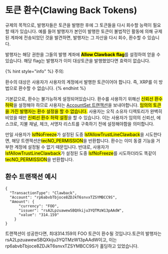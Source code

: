 # 토큰 환수(Clawing Back Tokens)

규제의 목적으로, 발행자들은 토큰을 발행한 후에 그 토큰들을 다시 회수할 능력이 필요할 때가 있습니다. 예를 들어 발행자가 본인이 발행한 토큰이 불법적인 활동에 의해 규제된 계좌에 전송되었던 것을 발견하면, 발행자는 그 자산을 다시 회수, 환수할 수 있습니다.

발행자는 해당 권한을 그들의 발행 계좌에 <mark style="background-color:yellow;">**Allow Clawback flag**</mark>를 설정하여 얻을 수 있습니다. 해당 flag는 발행자가 이미 대상토큰을 발행했었다면 효력이 없습니다.

{% hint style="info" %}
주의:

환수의 대상은 사용자가 사용자의 계정에서 발행한 토큰이어야 합니다. 즉,  XRP를 이 방법으로 환수할 수 없습니다.
{% endhint %}

기본값으로, 환수는 불가능하게 설정되어있습니다. 환수를 사용하기 위해선 <mark style="background-color:yellow;">신뢰선 환수 허락</mark>을 설정해야 하므로 사용자는 [AccountSet 트랜잭션](../../references/xrp-ledger-xrp-ledger-protocol-reference/transaction-reference/transaction-types/accountset.md)을 보내야합니다. <mark style="background-color:yellow;">임의의 토큰을 가진 발행자는 환수 설정을 할 수 없습니다.</mark> 사용자는 오직 소유자 디렉토리가 완벽히 비었을 때만 <mark style="background-color:yellow;">신뢰선 환수 허락 설정</mark>을 할 수 있습니다. 이는 사용자가 임의의 신뢰선, 에스크로, 지불 채널, 체크, 서명자 리스트를 구축하기 전에 설정해야함을 의미합니다.

만일 사용자가 <mark style="background-color:yellow;">lsfNoFreeze</mark>가 설정된 도중 <mark style="background-color:yellow;">lsfAllowTrustLineClawback</mark>을 시도한다면, 해당 트랜잭션은<mark style="background-color:yellow;">tecNO\_PERMISSION</mark>을 반환합니다. 환수는 이미 동결 기능을 거부한 계정에 설정될 수 없기 때문입니다. 반대로, 사용자가 <mark style="background-color:yellow;">lsfAllowTrustLineClawback</mark>가 설정된 도중 <mark style="background-color:yellow;">lsfNoFreeze</mark>를 시도하더라도 똑같이 <mark style="background-color:yellow;">tecNO\_PERMISSION</mark>을 반환합니다.

## 환수 트랜잭션 예시

```
{
  "TransactionType": "Clawback",
  "Account": "rp6abvbTbjoce8ZDJkT6snvxTZSYMBCC9S",
  "Amount": {
      "currency": "FOO",
      "issuer": "rsA2LpzuawewSBQXkiju3YQTMzW13pAAdW",
      "value": "314.159"
    }
}
```

트랜잭션이 성공한다면, 최대314.159의 FOO 토큰이 환수될 것입니다.토큰의 발행자는 rsA2LpzuawewSBQXkiju3YQTMzW13pAAdW이고, 이는 rp6abvbTbjoce8ZDJkT6snvxTZSYMBCC9S가 홀딩하고 있었습니다.
